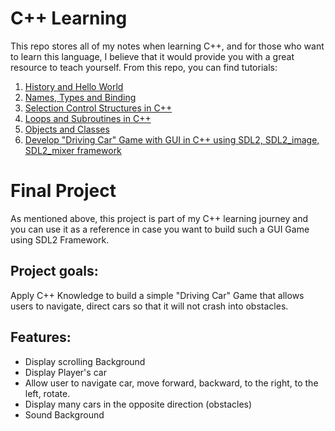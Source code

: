 # C++ Learning

This repo stores all of my notes when learning C++, and for those who want to learn this language, I believe that it would provide you with a great resource to teach yourself.  From this repo, you can find tutorials: 
1. [History and Hello World](https://github.com/NguyetQue1211/FUV_CS308_programming-language/blob/main/PLP%201-History%20and%20Hello%20World.md)
2. [Names, Types and Binding](https://github.com/NguyetQue1211/FUV_CS308_programming-language/blob/main/PLP%202-Names%2C%20Types%20and%20Binding.md)
3. [Selection Control Structures in C++](https://github.com/NguyetQue1211/FUV_CS308_programming-language/blob/main/PLP%203-Selection%20Control%20Structures%20.md)
4. [Loops and Subroutines in C++](https://github.com/NguyetQue1211/FUV_CS308_programming-language/blob/main/PLP%204-Loops%20and%20Subroutines.md)
5. [Objects and Classes](https://github.com/NguyetQue1211/FUV_CS308_programming-language/blob/main/PLP%205%20-Objects%20and%20Classes.md)
6. [Develop "Driving Car" Game with GUI in C++ using SDL2, SDL2_image, SDL2_mixer framework](https://github.com/NguyetQue1211/FUV_CS308_programming-language/tree/main/Game)

# Final Project
As mentioned above, this project is part of my C++ learning journey and you can use it as a reference in case you want to build such a GUI Game using SDL2 Framework. 
## Project goals: 
Apply C++ Knowledge to build a simple "Driving Car" Game that allows users to navigate, direct cars so that it will not crash into obstacles. 
## Features: 
* Display scrolling Background 
* Display Player's car
* Allow user to navigate car, move forward, backward, to the right, to the left, rotate. 
* Display many cars in the opposite direction (obstacles)
* Sound Background

